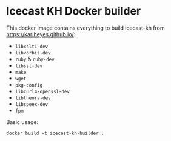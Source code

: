 # Icecast KH Docker builder

This docker image contains everything to build icecast-kh from https://karlheyes.github.io/:

* `libxslt1-dev`
* `libvorbis-dev` 
* `ruby` & `ruby-dev` 
* `libssl-dev` 
* `make` 
* `wget`
* `pkg-config` 
* `libcurl4-openssl-dev` 
* `libtheora-dev` 
* `libspeex-dev`
* `fpm`

Basic usage: 

`docker build -t icecast-kh-builder .`
